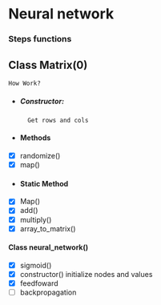 # Neural network

### Steps functions

## Class Matrix(0)

    How Work?
    
- ##### Constructor:
        Get rows and cols

- #### Methods
- [x] randomize()
- [x] map()

- #### Static Method
- [x]  Map()
- [x]  add()
- [x]  multiply()
- [x]  array_to_matrix()

#### Class neural_network()
- [x] sigmoid()
- [x] constructor() initialize nodes and values
- [x] feedfoward 
- [ ] backpropagation
